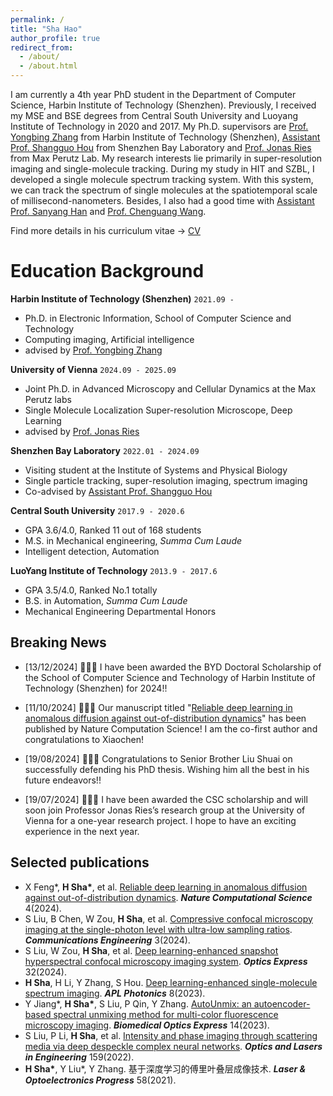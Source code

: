 ```yaml
---
permalink: /
title: "Sha Hao"
author_profile: true
redirect_from: 
  - /about/
  - /about.html
---
```


I am currently a 4th year PhD student in the Department of Computer Science, Harbin Institute of Technology (Shenzhen). Previously, I received my MSE and BSE degrees from Central South University and Luoyang Institute of Technology in 2020 and 2017. My Ph.D. supervisors are <a href="https://faculty.hitsz.edu.cn/zhangyongbing">Prof. Yongbing Zhang</a> from Harbin Institute of Technology (Shenzhen), <a href="http://houlab.szbl.ac.cn/"> Assistant Prof. Shangguo Hou</a> from Shenzhen Bay Laboratory and [Prof. Jonas Ries](https://rieslab.de) from Max Perutz Lab. My research interests lie primarily in super-resolution imaging and single-molecule tracking. During my study in HIT and SZBL, I developed a single molecule spectrum tracking system. With this system, we can track the spectrum of single molecules at the spatiotemporal scale of millisecond-nanometers. Besides, I also had a good time with <a href="https://www.sigs.tsinghua.edu.cn/hsy_en/main.htm">Assistant Prof. Sanyang Han</a> and <a href="https://ee.jlu.edu.cn/en/info/1028/1106.htm"> Prof. Chenguang Wang</a>.

Find more details in his curriculum vitae -> [CV]((https://github.com/hitsh95/shahao/blob/master/files/CV_20241122.pdf))


Education Background
======

**Harbin Institute of Technology (Shenzhen)** `2021.09 - `

- Ph.D. in Electronic Information, School of Computer Science and Technology
- Computing imaging, Artificial intelligence
- advised by [Prof. Yongbing Zhang](https://scholar.google.com/citations?user=0KlvTEYAAAAJ&hl=en)

**University of Vienna** `2024.09 - 2025.09`

- Joint Ph.D. in Advanced Microscopy and Cellular Dynamics at the Max Perutz labs
- Single Molecule Localization Super-resolution Microscope, Deep Learning
- advised by [Prof. Jonas Ries](https://rieslab.de/)

**Shenzhen Bay Laboratory** `2022.01 - 2024.09`

- Visiting student at the Institute of Systems and Physical Biology
- Single particle tracking, super-resolution imaging, spectrum imaging
- Co-advised by [Assistant Prof. Shangguo Hou](https://www.szbl.ac.cn/en/scientificresearch/researchteam/2044.html) 


**Central South University** `2017.9 - 2020.6`

- GPA 3.6/4.0, Ranked 11 out of 168 students
- M.S. in Mechanical engineering, _Summa Cum Laude_
- Intelligent detection, Automation

**LuoYang Institute of Technology** `2013.9 - 2017.6`

- GPA 3.5/4.0, Ranked No.1 totally
- B.S. in Automation, _Summa Cum Laude_
- Mechanical Engineering Departmental Honors

Breaking News
------
- [13/12/2024] 🎉🎉🎉 I have been awarded the BYD Doctoral Scholarship of the School of Computer Science and Technology of Harbin Institute of Technology (Shenzhen) for 2024!! 

- [11/10/2024] 🎉🎉🎉 Our manuscript titled "[Reliable deep learning in anomalous diffusion against out-of-distribution dynamics](https://www.nature.com/articles/s43588-024-00703-7)" has been published by Nature Computation Science! I am the co-first author and congratulations to Xiaochen!

- [19/08/2024] 🎉🎉🎉 Congratulations to Senior Brother Liu Shuai on successfully defending his PhD thesis. Wishing him all the best in his future endeavors!!

- [19/07/2024] 🎉🎉🎉 I have been awarded the CSC scholarship and will soon join Professor Jonas Ries’s research group at the University of Vienna for a one-year research project. I hope to have an exciting experience in the next year.


Selected publications
------
- X Feng\*, **H Sha\***, et al. [Reliable deep learning in anomalous diffusion against out-of-distribution dynamics](https://www.nature.com/articles/s43588-024-00703-7). ***Nature Computational Science*** 4(2024).
-	S Liu, B Chen, W Zou, **H Sha**, et al. [Compressive confocal microscopy imaging at the single-photon level with ultra-low sampling ratios](https://www.nature.com/articles/s44172-024-00236-x). ***Communications Engineering*** 3(2024).
-	S Liu, W Zou, **H Sha**, et al. [Deep learning-enhanced snapshot hyperspectral confocal microscopy imaging system](https://opg.optica.org/oe/fulltext.cfm?uri=oe-32-8-13918&id=548509). ***Optics Express*** 32(2024).
-	**H Sha**, H Li, Y Zhang, S Hou. [Deep learning-enhanced single-molecule spectrum imaging](https://pubs.aip.org/aip/app/article/8/9/096102/2909381/Deep-learning-enhanced-single-molecule-spectrum). ***APL Photonics*** 8(2023).
-	Y Jiang\*, **H Sha\***, S Liu, P Qin, Y Zhang. [AutoUnmix: an autoencoder-based spectral unmixing method for multi-color fluorescence microscopy imaging](https://opg.optica.org/boe/fulltext.cfm?uri=boe-14-9-4814&id=536669). ***Biomedical Optics Express*** 14(2023).
- S Liu, P Li, **H Sha**, et al. [Intensity and phase imaging through scattering media via deep despeckle complex neural networks](https://www.sciencedirect.com/science/article/abs/pii/S0143816622002494). ***Optics and Lasers in Engineering*** 159(2022).
-	**H Sha\***, Y Liu\*, Y Zhang. 基于深度学习的傅里叶叠层成像技术. ***Laser & Optoelectronics Progress*** 58(2021).



